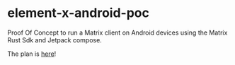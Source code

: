 # element-x-android-poc
Proof Of Concept to run a Matrix client on Android devices using the Matrix Rust Sdk and Jetpack compose.

The plan is [here](https://github.com/vector-im/element-x-android-poc/issues/1)!
